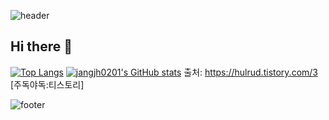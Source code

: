 ![header](https://capsule-render.vercel.app/api?type=waving&color=003458&height=150&section=header)
## Hi there 👋

[![Top Langs](https://github-readme-stats.vercel.app/api/top-langs/?username=jangjh0201)](https://github.com/jangjh0201/github-readme-stats)
[![jangjh0201's GitHub stats](https://github-readme-stats.vercel.app/api?username=jangjh0201)](https://github.com/jangjh0201/github-readme-stats)
출처: https://hulrud.tistory.com/3 [주독야독:티스토리]
<!--
**jangjh0201/jangjh0201** is a ✨ _special_ ✨ repository because its `README.md` (this file) appears on your GitHub profile.

Here are some ideas to get you started:

- 🔭 I’m currently working on ...
- 🌱 I’m currently learning ...
- 👯 I’m looking to collaborate on ...
- 🤔 I’m looking for help with ...
- 💬 Ask me about ...
- 📫 How to reach me: ...
- 😄 Pronouns: ...
- ⚡ Fun fact: ...
-->



![footer](https://capsule-render.vercel.app/api?type=waving&color=003458&height=150&section=footer)
